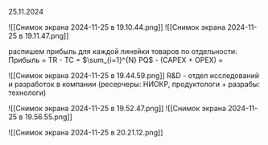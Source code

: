 25.11.2024

![[Снимок экрана 2024-11-25 в 19.10.44.png]]
![[Снимок экрана 2024-11-25 в 19.11.47.png]]

распишем прибыль для каждой линейки товаров по отдельности:
Прибыль = TR - TC = $\sum_{i=1}^{N} PQ$ - (CAPEX + OPEX) = 

![[Снимок экрана 2024-11-25 в 19.44.59.png]]
R&D - отдел исследований и разработок в компании (ресерчеры: НИОКР, продуктологи + разрабы: технологи)

![[Снимок экрана 2024-11-25 в 19.52.47.png]]
![[Снимок экрана 2024-11-25 в 19.56.55.png]]

![[Снимок экрана 2024-11-25 в 20.21.12.png]]